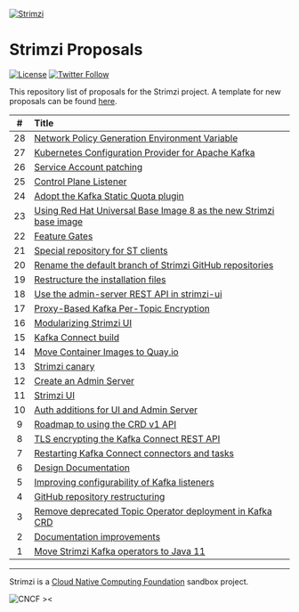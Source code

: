 [![Strimzi](./logo/strimzi.png)](https://strimzi.io/)

# Strimzi Proposals

[![License](https://img.shields.io/badge/license-Apache--2.0-blue.svg)](http://www.apache.org/licenses/LICENSE-2.0)
[![Twitter Follow](https://img.shields.io/twitter/follow/strimziio.svg?style=social&label=Follow&style=for-the-badge)](https://twitter.com/strimziio)

This repository list of proposals for the Strimzi project. A template for new proposals can be found [here](./000-template.md).

|  #  | Title                                                                 |
| :-: |:----------------------------------------------------------------------|
| 28  | [Network Policy Generation Environment Variable](./028-network-policy-generation-environment-variable.md) |
| 27  | [Kubernetes Configuration Provider for Apache Kafka](./027-kubernetes-config-provider.md) |
| 26  | [Service Account patching](./026-service-account-patching.md) |
| 25  | [Control Plane Listener](./025-control-plain-listener.md) |
| 24  | [Adopt the Kafka Static Quota plugin](./024-adopt-the-kafka-static-quota-plugin.md) |
| 23  | [Using Red Hat Universal Base Image 8 as the new Strimzi base image](./023-using-ubi8-as-base-image.md) |
| 22  | [Feature Gates](./022-feature-gates.md) |
| 21  | [Special repository for ST clients](./021-special-repository-for-st-clients-based-on-example-clients.md) |
| 20  | [Rename the default branch of Strimzi GitHub repositories](./020-rename-default-branch-of-strimzi-github-repositories.md) |
| 19  | [Restructure the installation files](./019-restruture-the-installation-files.md) |
| 18  | [Use the admin-server REST API in strimzi-ui](./018-rest-admin-api.md) |
| 17  | [Proxy-Based Kafka Per-Topic Encryption](./017-kafka-topic-encryption.md) |
| 16  | [Modularizing Strimzi UI](./016-modularizing-strimzi-ui.md) |
| 15  | [Kafka Connect build](./015-kafka-connect-build.md) |
| 14  | [Move Container Images to Quay.io](./014-move-docker-images-to-quay.io.md) |
| 13  | [Strimzi canary](./013-kafka-canary.md) |
| 12  | [Create an Admin Server](./012-admin-server.md) |
| 11  | [Strimzi UI](./011-strimzi-ui.md) |
| 10  | [Auth additions for UI and Admin Server](./010-ui-and-admin-server-security.md)  |
|  9  | [Roadmap to using the CRD v1 API](./009-crd-v1-roadmap.md)  |
|  8  | [TLS encrypting the Kafka Connect REST API](./008-tls-encrypt-the-kafka-connect-rest-api.md)  |
|  7  | [Restarting Kafka Connect connectors and tasks](./007-restarting-kafka-connect-connectors-and-tasks.md) |
|  6  | [Design Documentation](./006-design-docs.md) |
|  5  | [Improving configurability of Kafka listeners](./005-improving-configurability-of-kafka-listeners.md) |
|  4  | [GitHub repository restructuring](./004-github-repository-restructuring.md) |
|  3  | [Remove deprecated Topic Operator deployment in Kafka CRD](./003-remove-deprecated-topic-operator-from-kafka-crd.md) |
|  2  | [Documentation improvements](./002-documentation-improvements.md) |
|  1  | [Move Strimzi Kafka operators to Java 11](./001-move-strimzi-kafka-operators-to-java-11.md) |

---

Strimzi is a <a href="http://cncf.io">Cloud Native Computing Foundation</a> sandbox project.

![CNCF ><](./logo/cncf-color.png)
